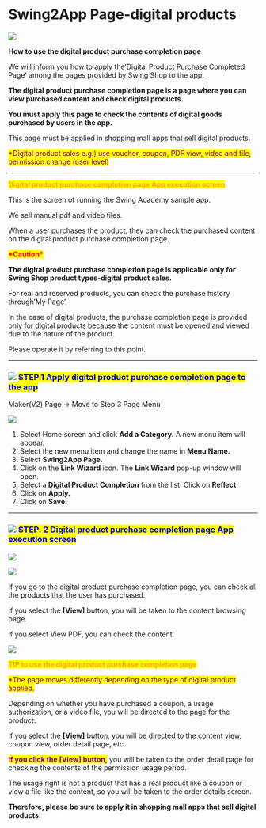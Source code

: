 # Swing2App Page-digital products

![](https://support.swing2app.com/wp-content/uploads/2021/03/swingdigi.png)

**How to use the digital product purchase completion page**

We will inform you how to apply the’Digital Product Purchase Completed Page’ among the pages provided by Swing Shop to the app.

**The digital product purchase completion page is a page where you can view purchased content and check digital products.**

**You must apply this page to check the contents of digital goods purchased by users in the app.**

This page must be applied in shopping mall apps that sell digital products.&#x20;

<mark style="color:purple;">\*Digital product sales e.g.) use voucher, coupon, PDF view, video and file, permission change (user level)</mark>

***

<mark style="color:orange;">**Digital product purchase completion page App execution screen**</mark>



This is the screen of running the Swing Academy sample app.

We sell manual pdf and video files.

When a user purchases the product, they can check the purchased content on the digital product purchase completion page.



<mark style="color:red;">**\*Caution\***</mark>

**The digital product purchase completion page is applicable only for Swing Shop product types-digital product sales.**

For real and reserved products, you can check the purchase history through’My Page’.

In the case of digital products, the purchase completion page is provided only for digital products because the content must be opened and viewed due to the nature of the product.

Please operate it by referring to this point.

***

### ![](https://wp.swing2app.co.kr/wp-content/uploads/2020/04/%EB%8B%A8%EB%9D%BD1-1.png) <mark style="color:blue;">**STEP.1 Apply digital product purchase completion page to the app**</mark>

Maker(V2) Page → Move to Step 3 Page Menu

![](https://support.swing2app.com/wp-content/uploads/2021/03/%EB%94%94%EC%A7%80%ED%84%B83%EA%B8%80%EB%A1%9C%EB%B2%8C.png)

1. Select Home screen and click **Add a Category.** A new menu item will appear.
2. Select the new menu item and change the name in **Menu Name.**
3. Select **Swing2App Page.**&#x20;
4. Click on the **Link Wizard** icon. The **Link Wizard** pop-up window will open.&#x20;
5. Select a **Digital Product Completion** from the list. Click on **Reflect.**
6. Click on **Apply.**
7. Click on **Save.**

***

### ![](https://wp.swing2app.co.kr/wp-content/uploads/2020/04/%EB%8B%A8%EB%9D%BD1-1.png) <mark style="color:blue;">**STEP. 2 Digital product purchase completion page App execution screen**</mark>

![](https://support.swing2app.com/wp-content/uploads/2018/11/Group-1769@3x.png)

![](https://support.swing2app.com/wp-content/uploads/2018/11/Group-1779@3x.png)

If you go to the digital product purchase completion page, you can check all the products that the user has purchased.

If you select the **\[View]** button, you will be taken to the content browsing page.

If you select View PDF, you can check the content.

![](https://wp.swing2app.co.kr/wp-content/uploads/2018/09/%EC%BA%A1%EC%B2%98-3.png)

<mark style="color:orange;">**TIP to use the digital product purchase completion page**</mark>

<mark style="color:purple;">\*The page moves differently depending on the type of digital product applied.</mark>

Depending on whether you have purchased a coupon, a usage authorization, or a video file, you will be directed to the page for the product.

If you select the **\[View]** button, you will be directed to the content view, coupon view, order detail page, etc.



<mark style="color:purple;">**If you click the \[View] button,**</mark> you will be taken to the order detail page for checking the contents of the permission usage period.

The usage right is not a product that has a real product like a coupon or view a file like the content, so you will be taken to the order details screen.

**Therefore, please be sure to apply it in shopping mall apps that sell digital products.**&#x20;
